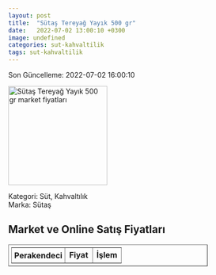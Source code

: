 ```yaml
---
layout: post
title:  "Sütaş Tereyağ Yayık 500 gr"
date:   2022-07-02 13:00:10 +0300
image: undefined
categories: sut-kahvaltilik
tags: sut-kahvaltilik
---
```


Son Güncelleme: 2022-07-02 16:00:10

<img src="undefined" width="200" alt="Sütaş Tereyağ Yayık 500 gr market fiyatları" />

Kategori: Süt, Kahvaltılık
<br />
Marka: Sütaş

<h2>Market ve Online Satış Fiyatları</h2>

<table border="1" style="padding: 5px;width:80%;">
  <tr>
    <td style="padding: 5px;"><strong>Perakendeci</strong></td>
    <td><strong>Fiyat</strong></td>
    <td><strong>İşlem</strong></td>
  </tr>
  
</table>
